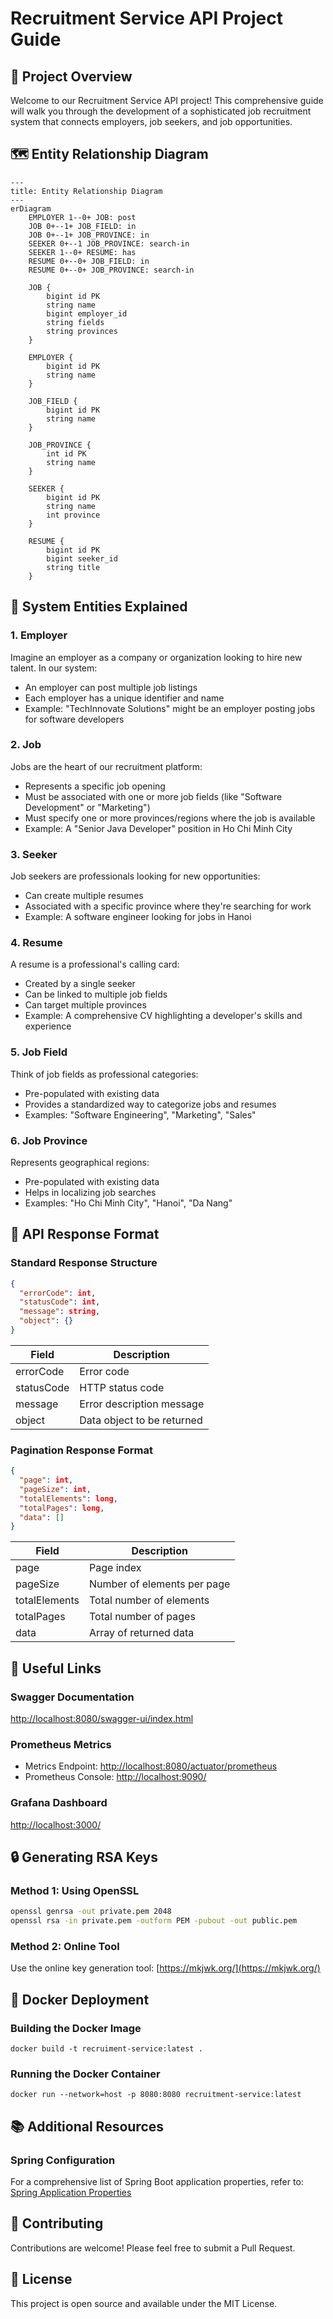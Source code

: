 # Recruitment Service API Project Guide

## 📘 Project Overview

Welcome to our Recruitment Service API project! This comprehensive guide will walk you through the development of a sophisticated job recruitment system that connects employers, job seekers, and job opportunities.

## 🗺️ Entity Relationship Diagram

```mermaid
---
title: Entity Relationship Diagram
---
erDiagram
    EMPLOYER 1--0+ JOB: post
    JOB 0+--1+ JOB_FIELD: in
    JOB 0+--1+ JOB_PROVINCE: in
    SEEKER 0+--1 JOB_PROVINCE: search-in
    SEEKER 1--0+ RESUME: has
    RESUME 0+--0+ JOB_FIELD: in
    RESUME 0+--0+ JOB_PROVINCE: search-in

    JOB {
        bigint id PK
        string name
        bigint employer_id
        string fields
        string provinces
    }

    EMPLOYER {
        bigint id PK
        string name
    }

    JOB_FIELD {
        bigint id PK
        string name
    }

    JOB_PROVINCE {
        int id PK
        string name
    }

    SEEKER {
        bigint id PK
        string name
        int province
    }

    RESUME {
        bigint id PK
        bigint seeker_id
        string title
    }
```

## 🧩 System Entities Explained

### 1. Employer
Imagine an employer as a company or organization looking to hire new talent. In our system:
- An employer can post multiple job listings
- Each employer has a unique identifier and name
- Example: "TechInnovate Solutions" might be an employer posting jobs for software developers

### 2. Job
Jobs are the heart of our recruitment platform:
- Represents a specific job opening
- Must be associated with one or more job fields (like "Software Development" or "Marketing")
- Must specify one or more provinces/regions where the job is available
- Example: A "Senior Java Developer" position in Ho Chi Minh City

### 3. Seeker
Job seekers are professionals looking for new opportunities:
- Can create multiple resumes
- Associated with a specific province where they're searching for work
- Example: A software engineer looking for jobs in Hanoi

### 4. Resume
A resume is a professional's calling card:
- Created by a single seeker
- Can be linked to multiple job fields
- Can target multiple provinces
- Example: A comprehensive CV highlighting a developer's skills and experience

### 5. Job Field
Think of job fields as professional categories:
- Pre-populated with existing data
- Provides a standardized way to categorize jobs and resumes
- Examples: "Software Engineering", "Marketing", "Sales"

### 6. Job Province
Represents geographical regions:
- Pre-populated with existing data
- Helps in localizing job searches
- Examples: "Ho Chi Minh City", "Hanoi", "Da Nang"

## 📡 API Response Format

### Standard Response Structure
```json
{
  "errorCode": int,
  "statusCode": int,
  "message": string,
  "object": {}
}
```

| Field       | Description                    |
|-------------|--------------------------------|
| errorCode   | Error code                     |
| statusCode  | HTTP status code               |
| message     | Error description message      |
| object      | Data object to be returned     |

### Pagination Response Format
```json
{
  "page": int,
  "pageSize": int,
  "totalElements": long,
  "totalPages": long,
  "data": []
}
```

| Field          | Description                   |
|----------------|-------------------------------|
| page           | Page index                    |
| pageSize       | Number of elements per page   |
| totalElements  | Total number of elements      |
| totalPages     | Total number of pages         |
| data           | Array of returned data        |

## 🔗 Useful Links

### Swagger Documentation
[http://localhost:8080/swagger-ui/index.html](http://localhost:8080/swagger-ui/index.html)

### Prometheus Metrics
- Metrics Endpoint: [http://localhost:8080/actuator/prometheus](http://localhost:8080/actuator/prometheus)
- Prometheus Console: [http://localhost:9090/](http://localhost:9090/)

### Grafana Dashboard
[http://localhost:3000/](http://localhost:3000/)

## 🔒 Generating RSA Keys

### Method 1: Using OpenSSL
```sh
openssl genrsa -out private.pem 2048
openssl rsa -in private.pem -outform PEM -pubout -out public.pem
```

### Method 2: Online Tool
Use the online key generation tool: [https://mkjwk.org/](https://mkjwk.org/)

## 🐳 Docker Deployment

### Building the Docker Image
```shell
docker build -t recruiment-service:latest .
```

### Running the Docker Container
```shell
docker run --network=host -p 8080:8080 recruitment-service:latest
```

## 📚 Additional Resources

### Spring Configuration
For a comprehensive list of Spring Boot application properties, refer to:
[Spring Application Properties](https://docs.spring.io/spring-boot/docs/current/reference/html/application-properties.html)

## 🤝 Contributing

Contributions are welcome! Please feel free to submit a Pull Request.

## 📝 License

This project is open source and available under the MIT License.
